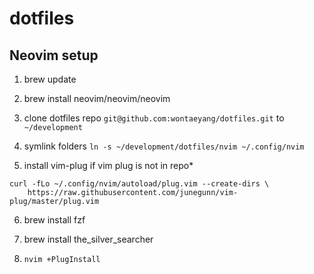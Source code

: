 # dotfiles

## Neovim setup

1. brew update

2. brew install neovim/neovim/neovim

3. clone dotfiles repo `git@github.com:wontaeyang/dotfiles.git` to `~/development`

4. symlink folders `ln -s ~/development/dotfiles/nvim ~/.config/nvim`

5. install vim-plug if vim plug is not in repo*
```
curl -fLo ~/.config/nvim/autoload/plug.vim --create-dirs \
    https://raw.githubusercontent.com/junegunn/vim-plug/master/plug.vim
```

6. brew install fzf

7. brew install the_silver_searcher

8. `nvim +PlugInstall`

